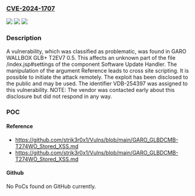 ### [CVE-2024-1707](https://cve.mitre.org/cgi-bin/cvename.cgi?name=CVE-2024-1707)
![](https://img.shields.io/static/v1?label=Product&message=WALLBOX%20GLB%2B%20T2EV7&color=blue)
![](https://img.shields.io/static/v1?label=Version&message=%3D%200.5%20&color=brighgreen)
![](https://img.shields.io/static/v1?label=Vulnerability&message=CWE-79%20Cross%20Site%20Scripting&color=brighgreen)

### Description

A vulnerability, which was classified as problematic, was found in GARO WALLBOX GLB+ T2EV7 0.5. This affects an unknown part of the file /index.jsp#settings of the component Software Update Handler. The manipulation of the argument Reference leads to cross site scripting. It is possible to initiate the attack remotely. The exploit has been disclosed to the public and may be used. The identifier VDB-254397 was assigned to this vulnerability. NOTE: The vendor was contacted early about this disclosure but did not respond in any way.

### POC

#### Reference
- https://github.com/strik3r0x1/Vulns/blob/main/GARO_GLBDCMB-T274WO_Stored_XSS.md
- https://github.com/strik3r0x1/Vulns/blob/main/GARO_GLBDCMB-T274WO_Stored_XSS.md

#### Github
No PoCs found on GitHub currently.

